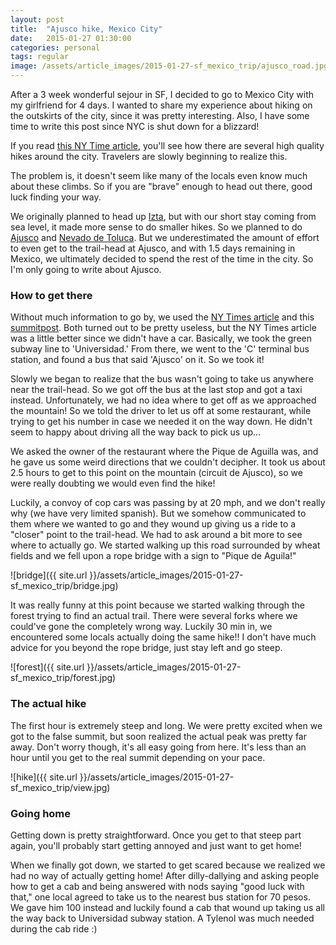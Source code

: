```yaml
---
layout: post
title:  "Ajusco hike, Mexico City"
date:   2015-01-27 01:30:00
categories: personal
tags: regular
image: /assets/article_images/2015-01-27-sf_mexico_trip/ajusco_road.jpg
---
```


After a 3 week wonderful sejour in SF, I decided to go to Mexico City with my girlfriend for 4 days. I wanted to share my experience about hiking on the outskirts of the city, since it was pretty interesting. Also, I have some time to write this post since NYC is shut down for a blizzard!

If you read [this NY Time article][ny-times], you'll see how there are several high quality hikes around the city. Travelers are slowly beginning to realize this.

The problem is, it doesn't seem like many of the locals even know much about these climbs. So if you are "brave" enough to head out there, good luck finding your way. 

We originally planned to head up [Izta][izta], but with our short stay coming from sea level, it made more sense to do smaller hikes. So we planned to do [Ajusco][ajusco] and [Nevado de Toluca][toluca]. But we underestimated the amount of effort to even get to the trail-head at Ajusco, and with 1.5 days remaining in Mexico, we ultimately decided to spend the rest of the time in the city. So I'm only going to write about Ajusco.

### How to get there

Without much information to go by, we used the [NY Times article][ny-times] and this [summitpost][ajusco]. Both turned out to be pretty useless, but the NY Times article was a little better since we didn't have a car. Basically, we took the green subway line to 'Universidad.' From there, we went to the 'C' terminal bus station, and found a bus that said 'Ajusco' on it. So we took it!

Slowly we began to realize that the bus wasn't going to take us anywhere near the trail-head. So we got off the bus at the last stop and got a taxi instead. Unfortunately, we had no idea where to get off as we approached the mountain! So we told the driver to let us off at some restaurant, while trying to get his number in case we needed it on the way down. He didn't seem to happy about driving all the way back to pick us up... 

We asked the owner of the restaurant where the Pique de Aguilla was, and he gave us some weird directions that we couldn't decipher. It took us about 2.5 hours to get to this point on the mountain (circuit de Ajusco), so we were really doubting we would even find the hike!

Luckily, a convoy of cop cars was passing by at 20 mph, and we don't really why (we have very limited spanish). But we somehow communicated to them where we wanted to go and they wound up giving us a ride to a "closer" point to the trail-head. We had to ask around a bit more to see where to actually go. We started walking up this road surrounded by wheat fields and we fell upon a rope bridge with a sign to "Pique de Aguila!"

![bridge]({{ site.url }}/assets/article_images/2015-01-27-sf_mexico_trip/bridge.jpg)

It was really funny at this point because we started walking through the forest trying to find an actual trail. There were several forks where we could've gone the completely wrong way. Luckily 30 min in, we encountered some locals actually doing the same hike!! I don't have much advice for you beyond the rope bridge, just stay left and go steep. 

![forest]({{ site.url }}/assets/article_images/2015-01-27-sf_mexico_trip/forest.jpg)

### The actual hike

The first hour is extremely steep and long. We were pretty excited when we got to the false summit, but soon realized the actual peak was pretty far away. Don't worry though, it's all easy going from here. It's less than an hour until you get to the real summit depending on your pace. 

![hike]({{ site.url }}/assets/article_images/2015-01-27-sf_mexico_trip/view.jpg)

### Going home

Getting down is pretty straightforward. Once you get to that steep part again, you'll probably start getting annoyed and just want to get home!

When we finally got down, we started to get scared because we realized we had no way of actually getting home! After dilly-dallying and asking people how to get a cab and being answered with nods saying "good luck with that," one local agreed to take us to the nearest bus station for 70 pesos. We gave him 100 instead and luckily found a cab that wound up taking us all the way back to Universidad subway station. A Tylenol was much needed during the cab ride :)


[ajusco]: http://www.summitpost.org/ajusco/152054
[ny-times]:http://www.nytimes.com/2011/02/06/travel/06Explorer-MexicoCity.html
[izta]: http://www.summitpost.org/izta-iztaccihuatl-5230m/833040
[toluca]: http://www.summitpost.org/nevado-de-toluca-xinantecatl/150798
